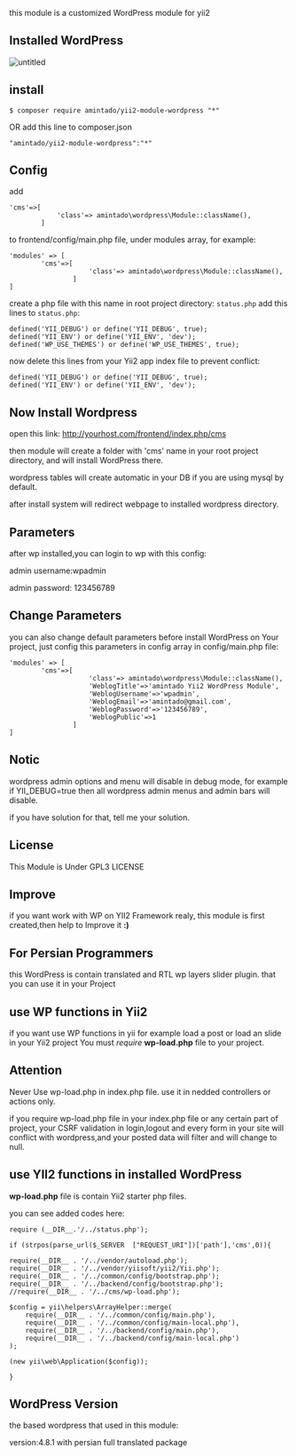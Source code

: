 this module is a customized WordPress module for yii2

## Installed WordPress
![untitled](https://user-images.githubusercontent.com/11722893/30788124-a851add4-a1a3-11e7-90df-c9b94d64ab55.png)

## install
````
$ composer require amintado/yii2-module-wordpress "*"
````
OR
add this line to composer.json
````
"amintado/yii2-module-wordpress":"*"
````
## Config
add 
````
'cms'=>[
            'class'=> amintado\wordpress\Module::className(),
        ]
````
to frontend/config/main.php file, under modules array,
for example:
````
'modules' => [
        'cms'=>[
                    'class'=> amintado\wordpress\Module::className(),
                ]
]
````
create a php file with this name in root project directory:
`status.php`
add this lines to `status.php`:
````
defined('YII_DEBUG') or define('YII_DEBUG', true);
defined('YII_ENV') or define('YII_ENV', 'dev');
defined('WP_USE_THEMES') or define('WP_USE_THEMES', true);
````
now delete this lines from your Yii2 app index file to prevent conflict:
````
defined('YII_DEBUG') or define('YII_DEBUG', true);
defined('YII_ENV') or define('YII_ENV', 'dev');
````
## Now Install Wordpress
open this link:
http://yourhost.com/frontend/index.php/cms

then module will create a folder with 'cms' name in your root project directory, and will install WordPress there.

wordpress tables will create automatic in your DB if you are using mysql by default.

after install system will redirect webpage to installed wordpress directory.

## Parameters
after wp installed,you can login to wp with this config:


admin username:wpadmin


admin password: 123456789

## Change Parameters

you can also change default parameters before install WordPress on Your project, just config this parameters in config array in config/main.php file:
````
'modules' => [
        'cms'=>[
                    'class'=> amintado\wordpress\Module::className(),
                    'WeblogTitle'=>'amintado Yii2 WordPress Module',
                    'WeblogUsername'=>'wpadmin',
                    'WeblogEmail'=>'amintado@gmail.com',
                    'WeblogPassword'=>'123456789',
                    'WeblogPublic'=>1
                ]
]
````
## Notic
wordpress admin options and menu will disable in debug mode,
for example if YII_DEBUG=true then all wordpress admin menus and admin bars will disable.


if you have solution for that, tell me your solution.

## License
This Module is Under GPL3 LICENSE

## Improve
if you want work with WP on YII2 Framework realy, this module is first created,then help to Improve it **:)**

## For Persian Programmers
this WordPress is contain translated and RTL wp layers slider plugin. 
that you can use it in your Project

## use WP functions in Yii2 
if you want use WP functions in yii for example load a post or load an slide in your Yii2 project You must _require_ **wp-load.php** file to your project.

## Attention
Never Use wp-load.php in index.php file.
use it in nedded controllers or actions only.

if you require wp-load.php file in your index.php file or any certain part of project, your CSRF validation in login,logout and every form in your site will conflict with wordpress,and your posted data will filter and will change to null.

## use YII2 functions in  installed WordPress
**wp-load.php** file is contain Yii2 starter php files.

you can see added codes here:
````
require (__DIR__.'/../status.php');

if (strpos(parse_url($_SERVER  ["REQUEST_URI"])['path'],'cms',0)){

require(__DIR__ . '/../vendor/autoload.php');
require(__DIR__ . '/../vendor/yiisoft/yii2/Yii.php');
require(__DIR__ . '/../common/config/bootstrap.php');
require(__DIR__ . '/../backend/config/bootstrap.php');
//require(__DIR__ . '/../cms/wp-load.php');

$config = yii\helpers\ArrayHelper::merge(
    require(__DIR__ . '/../common/config/main.php'),
    require(__DIR__ . '/../common/config/main-local.php'),
    require(__DIR__ . '/../backend/config/main.php'),
    require(__DIR__ . '/../backend/config/main-local.php')
);

(new yii\web\Application($config));

}
````

## WordPress Version
the based wordpress that used in this module:

version:4.8.1
with persian full translated package
